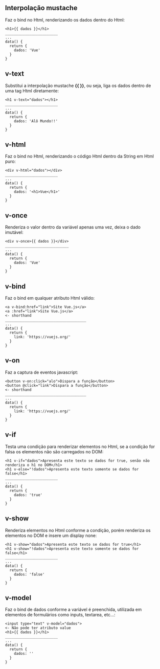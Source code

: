 ## Interpolação mustache
Faz o bind no Html, renderizando os dados dentro do Html:

    <h1>{{ dados }}</h1>
    ________________________
    ...
    data() {
      return {
        dados: 'Vue'
      }
    }

## v-text
Substitui a interpolação mustache **{{ }}**, ou seja, liga os dados dentro de uma tag Html diretamente:

    <h1 v-text="dados"></h1>
    ________________________
    ...
    data() {
      return {
        dados: 'Alô Mundo!!'
      }
    }
    
## v-html
Faz o bind no Html, renderizando o código Html dentro da String em Html puro:

    <div v-html="dados"></div>
    ________________________
    ...
    data() {
      return {
        dados: '<h1>Vue</h1>'
      }
    }
    
## v-once
Renderiza o valor dentro da variável apenas uma vez, deixa o dado imutável:

    <div v-once>{{ dados }}</div>
    _____________________________
    ...
    data() {
      return {
        dados: 'Vue'
      }
    }    
    
## v-bind
Faz o bind em qualquer atributo Html válido:

    <a v-bind:href="link">Site Vue.js</a>
    <a :href="link">Site Vue.js</a>                                                    <- shorthand
    _____________________________________
    ...
    data() {
      return {
        link: 'https://vuejs.org/'
      }
    } 
    
## v-on
Faz a captura de eventos javascript:

    <button v-on:click="alo">Dispara a função</button>
    <button @click="link">Dispara a função</button>                                    <- shorthand
    _____________________________________
    ...
    data() {
      return {
        link: 'https://vuejs.org/'
      }
    } 
    
## v-if
Testa uma condição para renderizar elementos no Html, se a condição for falsa os elementos não são carregados no DOM:

    <h1 v-if="dados">Apresenta este texto se dados for true, senão não renderiza o h1 no DOM</h1>
    <h1 v-else="!dados">Apresenta este texto somente se dados for false</h1>
    ________________________
    ...
    data() {
      return {
        dados: 'true'
      }
    } 
    
## v-show
Renderiza elementos no Html conforme a condição, porém renderiza os elementos no DOM e insere um display none:

    <h1 v-show="dados">Apresenta este texto se dados for true</h1>
    <h1 v-show="!dados">Apresenta este texto somente se dados for false</h1>
    ________________________
    ...
    data() {
      return {
        dados: 'false'
      }
    }
    
## v-model
Faz o bind de dados conforme a variável é preenchida, utilizada em elementos de formulários como inputs, textarea, etc...:

    <input type="text" v-model="dados">                                                <- Não pode ter atributo value
    <h1>{{ dados }}</h1>
    ________________________
    ...
    data() {
      return {
        dados: ''
      }
    }
